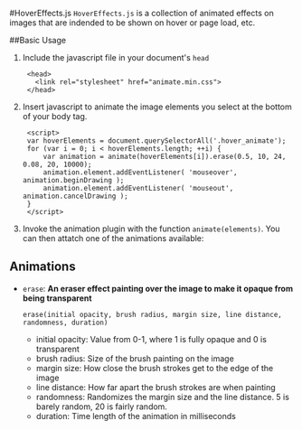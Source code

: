 #HoverEffects.js
`HoverEffects.js` is a collection of animated effects on images that are indended to be shown on hover or page load, etc.

##Basic Usage
1. Include the javascript file in your document's `head`

		<head> 
		  <link rel="stylesheet" href="animate.min.css">
		</head>

2. Insert javascript to animate the image elements you select at the bottom of your body tag.

		<script>
		var hoverElements = document.querySelectorAll('.hover_animate');
		for (var i = 0; i < hoverElements.length; ++i) {
		    var animation = animate(hoverElements[i]).erase(0.5, 10, 24, 0.08, 20, 10000);
		    animation.element.addEventListener( 'mouseover', animation.beginDrawing );
		    animation.element.addEventListener( 'mouseout', animation.cancelDrawing );	 
		}
		</script>

3. Invoke the animation plugin with the function `animate(elements)`. You can then attatch one of the animations available:

## Animations
*   `erase`: **An eraser effect painting over the image to make it opaque from being transparent**
  
        erase(initial opacity, brush radius, margin size, line distance, randomness, duration)

	* initial opacity:  Value from 0-1, where 1 is fully opaque and 0 is transparent
	* brush radius:     Size of the brush painting on the image
	* margin size:      How close the brush strokes get to the edge of the image
	* line distance:    How far apart the brush strokes are when painting
	* randomness:       Randomizes the margin size and the line distance. 5 is barely random, 20 is fairly random.
	* duration:         Time length of the animation in milliseconds